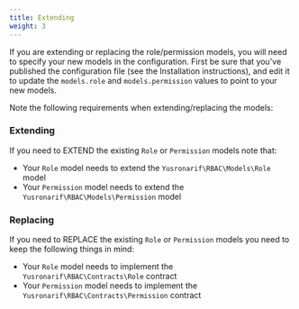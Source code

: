 ```yaml
---
title: Extending
weight: 3
---
```



If you are extending or replacing the role/permission models, you will need to specify your new models in the configuration.
First be sure that you've published the configuration file (see the Installation instructions), and edit it to update the `models.role` and `models.permission` values to point to your new models.

Note the following requirements when extending/replacing the models:


### Extending
If you need to EXTEND the existing `Role` or `Permission` models note that:

- Your `Role` model needs to extend the `Yusronarif\RBAC\Models\Role` model
- Your `Permission` model needs to extend the `Yusronarif\RBAC\Models\Permission` model

### Replacing
If you need to REPLACE the existing `Role` or `Permission` models you need to keep the
following things in mind:

- Your `Role` model needs to implement the `Yusronarif\RBAC\Contracts\Role` contract
- Your `Permission` model needs to implement the `Yusronarif\RBAC\Contracts\Permission` contract
